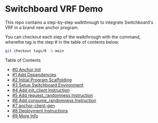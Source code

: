 # Switchboard VRF Demo

This repo contains a step-by-step walkthrough to integrate Switchboard's VRF in
a brand new anchor program.

You can checkout each step of the walkthrough with the command, wherethe tag is
the step # in the table of contents below.

```bash
git checkout tags/0 -b main
```

Table of Contents

- [#0 Anchor Init](/00_walkthrough/0_anchor_init.md)
- [#1 Add Dependencies](/00_walkthrough/1_add_dependencies.md)
- [#2 Initial Program Scaffolding](/00_walkthrough/2_initial_program_scaffolding.md)
- [#3 Setup Switchboard Environment](/00_walkthrough/3_setup_switchboard_environment.md)
- [#4 Add init_client Instruction](/00_walkthrough/4_add_init_client_instruction.md)
- [#5 Add request_randomness Instruction](/00_walkthrough/5_add_request_randomness_instruction.md)
- [#6 Add consume_randomness Instruction](/00_walkthrough/6_add_consume_randomness_instruction.md)
- [#7 anchor-client-gen](/00_walkthrough/7_anchor_client_gen.md)
- [#8 Deployment Instructions](/00_walkthrough/8_deployment_instructions.md)
- [#9 More Info](/00_walkthrough/9_more_info.md)

